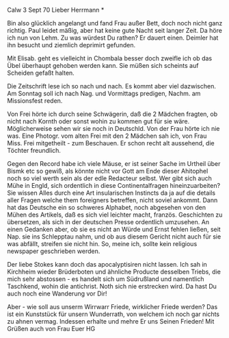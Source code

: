  Calw 3 Sept 70
Lieber Herrmann <Mogl>*

Bin also glücklich angelangt und fand Frau außer Bett, doch noch nicht ganz richtig. Paul leidet mäßig, aber hat keine gute Nacht seit langer Zeit. 
Da höre ich nun von Lehm. Zu was würdest Du rathen? Er dauert einen. Deimler hat ihn besucht und ziemlich deprimirt gefunden.

Mit Elisab. geht es vielleicht in Chombala besser doch zweifle ich ob das Übel überhaupt gehoben werden kann. Sie müßen sich scheints auf Scheiden gefaßt halten.

Die Zeitschrift lese ich so nach und nach. Es kommt aber viel dazwischen. Am Sonntag soll ich nach Nag. und Vormittags predigen, Nachm. am Missionsfest reden.

Von Frei hörte ich durch seine Schwägerin, daß die 2 Mädchen fragten, ob nicht nach Kornth oder sonst wohin zu kommen gut für sie wäre. Möglicherweise sehen wir sie noch in Deutschld. Von der Frau hörte ich nie was. Eine Photogr. vom alten Frei mit den 2 Mädchen sah ich, von Frau Miss. Frei mitgetheilt - zum Beschauen. Er schon recht alt aussehend, die Töchter freundlich.

Gegen den Record habe ich viele Mäuse, er ist seiner Sache im Urtheil über Bismk etc so gewiß, als könnte nicht vor Gott am Ende dieser Ahitophel noch so viel werth sein als der edle Redacteur selbst. Wer gibt sich auch Mühe in Engld, sich ordentlich in diese Continentalfragen hineinzuarbeiten? Sie wissen Alles durch eine Art insularischen Instincts da ja auf die details aller Fragen welche them foreigners betreffen, nicht soviel ankommt. Dann hat das Deutsche ein so schweres Alphabet, noch abgesehen von den Mühen des Artikels, daß es sich viel leichter macht, französ. Geschichten zu übersetzen, als sich in der deutschen Presse ordentlich umzusehen. An einen Gedanken aber, ob sie es nicht an Würde und Ernst fehlen ließen, seit Nap. sie ins Schlepptau nahm, und ob aus diesem Gericht nicht auch für sie was abfällt, streifen sie nicht hin. So, meine ich, sollte kein religious newspaper geschrieben werden.

Der liebe Stokes kann doch das apocalyptisiren nicht lassen. Ich sah in Kirchheim wieder Brüderboten und ähnliche Producte desselben Triebs, die mich sehr abstossen - es handelt sich um Südrußland und namentlich Taschkend, wohin die antichrist. Noth sich nie erstrecken wird. Da hast Du auch noch eine Wanderung vor Dir!

Aber - wie soll aus unserm Wirrwarr Friede, wirklicher Friede werden? Das ist ein Kunststück für unsern Wunderrath, von welchem ich noch gar nichts zu ahnen vermag. Indessen erhalte und mehre Er uns Seinen Frieden! 
 Mit Grüßen auch von Frau
 Euer HG
